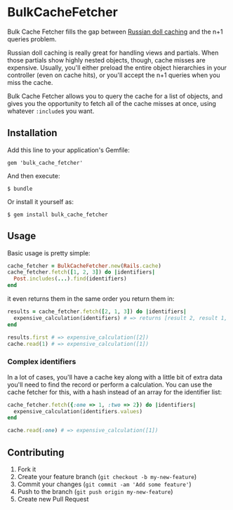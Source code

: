 # BulkCacheFetcher

Bulk Cache Fetcher fills the gap between [Russian doll caching](http://37signals.com/svn/posts/3113-how-key-based-cache-expiration-works) and the n+1 queries problem.

Russian doll caching is really great for handling views and
partials. When those partials show highly nested objects, though,
cache misses are expensive. Usually, you'll either preload the entire
object hierarchies in your controller (even on cache hits), or you'll
accept the n+1 queries when you miss the cache.

Bulk Cache Fetcher allows you to query the cache for a list of
objects, and gives you the opportunity to fetch all of the cache
misses at once, using whatever `:include`s you want.

## Installation

Add this line to your application's Gemfile:

    gem 'bulk_cache_fetcher'

And then execute:

    $ bundle

Or install it yourself as:

    $ gem install bulk_cache_fetcher

## Usage

Basic usage is pretty simple:

```ruby
cache_fetcher = BulkCacheFetcher.new(Rails.cache)
cache_fetcher.fetch([1, 2, 3]) do |identifiers|
  Post.includes(...).find(identifiers)
end
```

it even returns them in the same order you return them in:

```ruby
results = cache_fetcher.fetch([2, 1, 3]) do |identifiers|
  expensive_calculation(identifiers) # => returns [result 2, result 1, result 3]
end

results.first # => expensive_calculation([2])
cache.read(1) # => expensive_calculation([1])
```

### Complex identifiers

In a lot of cases, you'll have a cache key along with a little bit of
extra data you'll need to find the record or perform a
calculation. You can use the cache fetcher for this, with a hash
instead of an array for the identifier list:

```ruby
cache_fetcher.fetch({:one => 1, :two => 2}) do |identifiers|
  expensive_calculation(identifiers.values)
end

cache.read(:one) # => expensive_calculation([1])
```

## Contributing

1. Fork it
2. Create your feature branch (`git checkout -b my-new-feature`)
3. Commit your changes (`git commit -am 'Add some feature'`)
4. Push to the branch (`git push origin my-new-feature`)
5. Create new Pull Request
